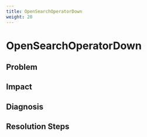 ```yaml
---
title: OpenSearchOperatorDown
weight: 20
---
```


# OpenSearchOperatorDown

## Problem

## Impact

## Diagnosis

## Resolution Steps

